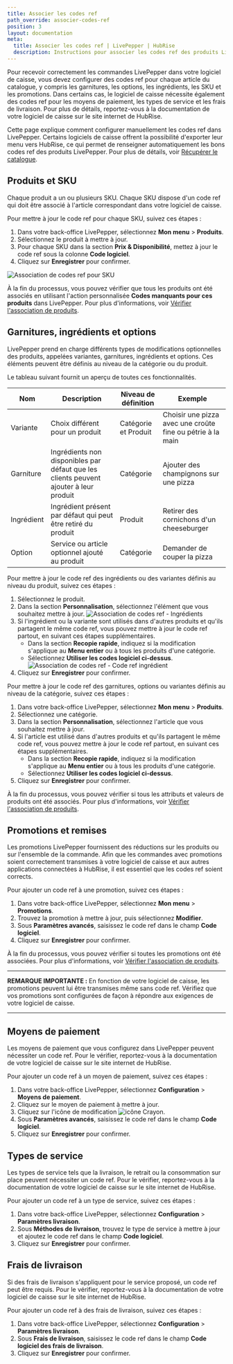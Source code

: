 ```yaml
---
title: Associer les codes ref
path_override: associer-codes-ref
position: 3
layout: documentation
meta:
  title: Associer les codes ref | LivePepper | HubRise
  description: Instructions pour associer les codes ref des produits LivePepper à d'autres apps après avoir connecté le logiciel de caisse à HubRise. Connectez les apps et synchronisez vos données.
---
```


Pour recevoir correctement les commandes LivePepper dans votre logiciel de caisse, vous devez configurer des codes ref pour chaque article du catalogue, y compris les garnitures, les options, les ingrédients, les SKU et les promotions. Dans certains cas, le logiciel de caisse nécessite également des codes ref pour les moyens de paiement, les types de service et les frais de livraison. Pour plus de détails, reportez-vous à la documentation de votre logiciel de caisse sur le site internet de HubRise.

Cette page explique comment configurer manuellement les codes ref dans LivePepper. Certains logiciels de caisse offrent la possibilité d'exporter leur menu vers HubRise, ce qui permet de renseigner automatiquement les bons codes ref des produits LivePepper. Pour plus de détails, voir [Récupérer le catalogue](/apps/livepepper/pull-catalog).

## Produits et SKU

Chaque produit a un ou plusieurs SKU. Chaque SKU dispose d'un code ref qui doit être associé à l'article correspondant dans votre logiciel de caisse.

Pour mettre à jour le code ref pour chaque SKU, suivez ces étapes :

1. Dans votre back-office LivePepper, sélectionnez **Mon menu** > **Produits**.
2. Sélectionnez le produit à mettre à jour.
3. Pour chaque SKU dans la section **Prix & Disponibilité**, mettez à jour le code ref sous la colonne **Code logiciel**.
4. Cliquez sur **Enregistrer** pour confirmer.

![Association de codes ref pour SKU](./images/001-livepepper-sku-ref-codes.png)

À la fin du processus, vous pouvez vérifier que tous les produits ont été associés en utilisant l'action personnalisée **Codes manquants pour ces produits** dans LivePepper. Pour plus d'informations, voir [Vérifier l'association de produits](/apps/livepepper/troubleshooting#verify-mapping).

## Garnitures, ingrédients et options

LivePepper prend en charge différents types de modifications optionnelles des produits, appelées variantes, garnitures, ingrédients et options. Ces éléments peuvent être définis au niveau de la catégorie ou du produit.

Le tableau suivant fournit un aperçu de toutes ces fonctionnalités.

| Nom        | Description                                                                           | Niveau de définition | Exemple                                                    |
| ---------- | ------------------------------------------------------------------------------------- | -------------------- | ---------------------------------------------------------- |
| Variante   | Choix différent pour un produit                                                       | Catégorie et Produit | Choisir une pizza avec une croûte fine ou pétrie à la main |
| Garniture  | Ingrédients non disponibles par défaut que les clients peuvent ajouter à leur produit | Catégorie            | Ajouter des champignons sur une pizza                      |
| Ingrédient | Ingrédient présent par défaut qui peut être retiré du produit                         | Produit              | Retirer des cornichons d'un cheeseburger                   |
| Option     | Service ou article optionnel ajouté au produit                                        | Catégorie            | Demander de couper la pizza                                |

Pour mettre à jour le code ref des ingrédients ou des variantes définis au niveau du produit, suivez ces étapes :

1. Sélectionnez le produit.
2. Dans la section **Personnalisation**, sélectionnez l'élément que vous souhaitez mettre à jour.
     ![Association de codes ref - Ingrédients](./images/015-product-ingredients.png)
3. Si l'ingrédient ou la variante sont utilisés dans d'autres produits et qu'ils partagent le même code ref, vous pouvez mettre à jour le code ref partout, en suivant ces étapes supplémentaires.
   - Dans la section **Recopie rapide**, indiquez si la modification s'applique au **Menu entier** ou à tous les produits d'une catégorie.
   - Sélectionnez **Utiliser les codes logiciel ci-dessus**.
     ![Association de codes ref - Code ref ingrédient](./images/016-ingredient-ref-code.png)
4. Cliquez sur **Enregistrer** pour confirmer.

Pour mettre à jour le code ref des garnitures, options ou variantes définis au niveau de la catégorie, suivez ces étapes :

1. Dans votre back-office LivePepper, sélectionnez **Mon menu** > **Produits**.
2. Sélectionnez une catégorie.
3. Dans la section **Personnalisation**, sélectionnez l'article que vous souhaitez mettre à jour.
4. Si l'article est utilisé dans d'autres produits et qu'ils partagent le même code ref, vous pouvez mettre à jour le code ref partout, en suivant ces étapes supplémentaires.
   - Dans la section **Recopie rapide**, indiquez si la modification s'applique au **Menu entier** ou à tous les produits d'une catégorie.
   - Sélectionnez **Utiliser les codes logiciel ci-dessus**.
5. Cliquez sur **Enregistrer** pour confirmer.

À la fin du processus, vous pouvez vérifier si tous les attributs et valeurs de produits ont été associés. Pour plus d'informations, voir [Vérifier l'association de produits](/apps/livepepper/troubleshooting#verify-mapping).

## Promotions et remises

Les promotions LivePepper fournissent des réductions sur les produits ou sur l'ensemble de la commande. Afin que les commandes avec promotions soient correctement transmises à votre logiciel de caisse et aux autres applications connectées à HubRise, il est essentiel que les codes ref soient corrects.

Pour ajouter un code ref à une promotion, suivez ces étapes :

1. Dans votre back-office LivePepper, sélectionnez **Mon menu** > **Promotions**.
2. Trouvez la promotion à mettre à jour, puis sélectionnez **Modifier**.
3. Sous **Paramètres avancés**, saisissez le code ref dans le champ **Code logiciel**.
4. Cliquez sur **Enregistrer** pour confirmer.

À la fin du processus, vous pouvez vérifier si toutes les promotions ont été associées. Pour plus d'informations, voir [Vérifier l'association de produits](/apps/livepepper/troubleshooting#verify-mapping).

***

**REMARQUE IMPORTANTE :** En fonction de votre logiciel de caisse, les promotions peuvent lui être transmises même sans code ref. Vérifiez que vos promotions sont configurées de façon à répondre aux exigences de votre logiciel de caisse.

***

## Moyens de paiement

Les moyens de paiement que vous configurez dans LivePepper peuvent nécessiter un code ref. Pour le vérifier, reportez-vous à la documentation de votre logiciel de caisse sur le site internet de HubRise.

Pour ajouter un code ref à un moyen de paiement, suivez ces étapes :

1. Dans votre back-office LivePepper, sélectionnez **Configuration** > **Moyens de paiement**.
2. Cliquez sur le moyen de paiement à mettre à jour.
3. Cliquez sur l'icône de modification <InlineImage width="20" height="20">![icône Crayon](../images/__pencil-icon.png)</InlineImage>.
4. Sous **Paramètres avancés**, saisissez le code ref dans le champ **Code logiciel**.
5. Cliquez sur **Enregistrer** pour confirmer.

## Types de service

Les types de service tels que la livraison, le retrait ou la consommation sur place peuvent nécessiter un code ref. Pour le vérifier, reportez-vous à la documentation de votre logiciel de caisse sur le site internet de HubRise.

Pour ajouter un code ref à un type de service, suivez ces étapes :

1. Dans votre back-office LivePepper, sélectionnez **Configuration** > **Paramètres livraison**.
2. Sous **Méthodes de livraison**, trouvez le type de service à mettre à jour et ajoutez le code ref dans le champ **Code logiciel**.
3. Cliquez sur **Enregistrer** pour confirmer.

## Frais de livraison

Si des frais de livraison s'appliquent pour le service proposé, un code ref peut être requis. Pour le vérifier, reportez-vous à la documentation de votre logiciel de caisse sur le site internet de HubRise.

Pour ajouter un code ref à des frais de livraison, suivez ces étapes :

1. Dans votre back-office LivePepper, sélectionnez **Configuration** > **Paramètres livraison**.
2. Sous **Frais de livraison**, saisissez le code ref dans le champ **Code logiciel des frais de livraison**.
3. Cliquez sur **Enregistrer** pour confirmer.

